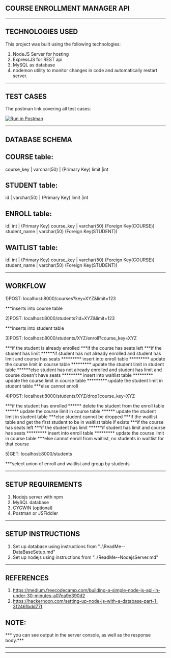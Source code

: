 COURSE ENROLLMENT MANAGER API
--------------------------
************************************************************************************************************************

TECHNOLOGIES USED
-----------------

This project was built using the following technologies:

1) NodeJS Server for hosting 
2) ExpressJS for REST api
3) MySQL as database
4) nodemon utility to monitor changes in code and automatically restart server.

-----------------------------------------------------------------------------------------------------------------------

TEST CASES
----------
The postman link covering all test cases:

[![Run in Postman](https://run.pstmn.io/button.svg)](https://app.getpostman.com/run-collection/f344824bc184c6313273)

-----------------------------------------------------------------------------------------------------------------------
DATABASE SCHEMA
---------------

COURSE table:
-------------
course_key | varchar(50) | (Primary Key)
limit |int

STUDENT table:
--------------
id | varchar(50) | (Primary Key)
limit |int

ENROLL table:
-------------
id| int | (Primary Key)
course_key | varchar(50) (Foreign Key(COURSE))  
student_name | varchar(50) (Foreign Key(STUDENT))

WAITLIST table:
---------------
id| int | (Primary Key)
course_key | varchar(50) (Foreign Key(COURSE))  
student_name | varchar(50) (Foreign Key(STUDENT))



---------------------------------------------------------------------------------------------------------------------------

WORKFLOW
--------

1)POST: localhost:8000/courses?key=XYZ&limit=123

***inserts into course table

2)POST: localhost:8000/students?id=XYZ&limit=123

***inserts into student table

3)POST: localhost:8000/students/XYZ/enroll?course_key=XYZ

***if the student is already enrolled
***if the course has seats left
***if the student has limit
******if student has not already enrolled and student has limit and course has seats
********* insert into enroll table
********* update the course limit in course table
********* update the student limit in student table
******else student has not already enrolled and student has limit and course doesn't have seats
********* insert into waitlist table
********* update the course limit in course table
********* update the student limit in student table
***else cannot enroll

4)POST: localhost:8000/students/XYZ/drop?course_key=XYZ

***if the student has enrolled
****** delete the student from the enroll table
****** update the course limit in course table
****** update the student limit in student table
***else student cannot be dropped
***if the waitlist table and get the first student to be in waitlist table if exists
***if the course has seats left
***if the student has limit
******if student has limit and course has seats
********* insert into enroll table
********* update the course limit in course table
***else cannot enroll from waitlist, no students in waitlist for that course 


5)GET: localhost:8000/students

***select union of enroll and waitlist and group by students


---------------------------------------------------------------------------------------------------------------------------
SETUP REQUIREMENTS
------------

1) Nodejs server with npm
2) MySQL database 
3) CYGWIN (optional)
4) Postman or JSFiddler

---------------------------------------------------------------------------------------------------------------------------

SETUP INSTRUCTIONS
------------------

1) Set up database using instructions from "..\ReadMe--DataBaseSetup.md"
2) Set up nodejs using instructions from "..\ReadMe--NodejsServer.md"
---------------------------------------------------------------------------------------------------------------------------

REFERENCES
----------

1) https://medium.freecodecamp.com/building-a-simple-node-js-api-in-under-30-minutes-a07ea9e390d2
2) https://hackernoon.com/setting-up-node-js-with-a-database-part-1-3f2461bdd77f

NOTE:
-----
*** you can see output in the server console, as well as the response body.***


****************************************************************************************************************************
____________________________________________________________________________________________________________________________

